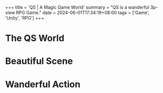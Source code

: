 +++
title = 'QS | A Magic Game World'
summary = "QS is a wanderful 3p-view RPG Game."
date = 2024-06-01T17:34:19+08:00
tags = ['Game', 'Unity', 'RPG']
+++

# The QS World

# Beautiful Scene

# Wanderful Action


